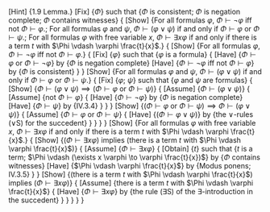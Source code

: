 [Hint] {1.9 Lemma.}
[Fix] {$\Phi$} such that {$\Phi$ is consistent; $\Phi$ is negation complete; $\Phi$ contains witnesses}
{
    [Show] {For all formulas $\varphi$, $\Phi \vdash \neg \varphi$ iff not $\Phi \vdash \varphi$.; For all formulas $\varphi$ and $\psi$, $\Phi \vdash (\varphi \lor \psi)$ if and only if $\Phi \vdash \varphi$ or $\Phi \vdash \psi$.; For all formulas $\varphi$ with free variable $x$, $\Phi \vdash \exists x \varphi$ if and only if there is a term $t$ with $\Phi \vdash \varphi \frac{t}{x}$.}
    {
        [Show] {For all formulas $\varphi$, $\Phi \vdash \neg \varphi$ iff not $\Phi \vdash \varphi$.}
        {
            [Fix] {$\varphi$} such that {$\varphi$ is a formula}
            {
                [Have] {$\Phi \vdash \varphi$ or $\Phi \vdash \neg \varphi$} by {$\Phi$ is negation complete}
                [Have] {$\Phi \vdash \neg \varphi$ iff not $\Phi \vdash \varphi$} by {$\Phi$ is consistent}
            }
        }
        [Show] {For all formulas $\varphi$ and $\psi$, $\Phi \vdash (\varphi \lor \psi)$ if and only if $\Phi \vdash \varphi$ or $\Phi \vdash \psi$.}
        {
            [Fix] {$\varphi$; $\psi$} such that {$\varphi$ and $\psi$ are formulas}
            {
                [Show] {$\Phi \vdash (\varphi \lor \psi) \implies (\Phi \vdash \varphi \text{ or } \Phi \vdash \psi)$}
                {
                    [Assume] {$\Phi \vdash (\varphi \lor \psi)$}
                    {
                        [Assume] {not $\Phi \vdash \varphi$}
                        {
                            [Have] {$\Phi \vdash \neg \varphi$} by {$\Phi$ is negation complete}
                            [Have] {$\Phi \vdash \psi$} by {IV.3.4}
                        }
                    }
                }
                [Show] {$(\Phi \vdash \varphi \text{ or } \Phi \vdash \psi) \implies \Phi \vdash (\varphi \lor \psi)$}
                {
                    [Assume] {$\Phi \vdash \varphi$ or $\Phi \vdash \psi$}
                    {
                        [Have] {$(\Phi \vdash \varphi \lor \psi)$} by {the $\lor$-rules ($\lor$S) for the succedent}
                    }
                }
            }
        }
        [Show] {For all formulas $\varphi$ with free variable $x$, $\Phi \vdash \exists x \varphi$ if and only if there is a term $t$ with $\Phi \vdash \varphi \frac{t}{x}$.}
        {
            [Show] {($\Phi \vdash \exists x \varphi$) implies (there is a term $t$ with $\Phi \vdash \varphi \frac{t}{x}$)}
            {
                [Assume] {$\Phi \vdash \exists x \varphi$}
                {
                    [Obtain] {$t$} such that {$t$ is a term; $\Phi \vdash (\exists x \varphi \to \varphi \frac{t}{x})$} by {$\Phi$ contains witnesses}
                    [Have] {$\Phi \vdash \varphi \frac{t}{x}$} by {Modus ponens; IV.3.5}
                }
            }
            [Show] {(there is a term $t$ with $\Phi \vdash \varphi \frac{t}{x}$) implies ($\Phi \vdash \exists x \varphi$)}
            {
                [Assume] {there is a term $t$ with $\Phi \vdash \varphi \frac{t}{x}$}
                {
                    [Have] {$\Phi \vdash \exists x \varphi$} by {the rule ($\exists$S) of the $\exists$-introduction in the succedent}
                }
            }
        }
    }
}
